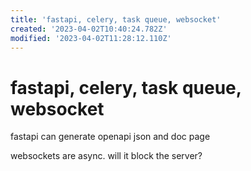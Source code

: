 ```yaml
---
title: 'fastapi, celery, task queue, websocket'
created: '2023-04-02T10:40:24.782Z'
modified: '2023-04-02T11:28:12.110Z'
---
```


# fastapi, celery, task queue, websocket

fastapi can generate openapi json and doc page

websockets are async. will it block the server?


